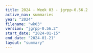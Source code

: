```yaml
---
title: 2024 - Week 03 - jgrpp-0.56.2
active_nav: summaries
year: "2024"
filename: "wk03"
version: "jgrpp-0.56.2"
start_date: "2024-01-15"
end_date: "2024-01-21"
layout: "summary"
---
```

